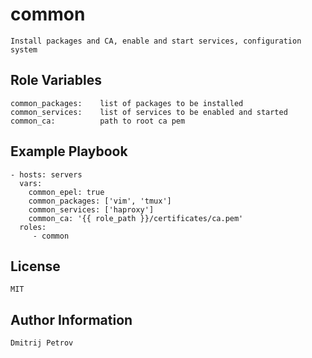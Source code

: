 common
=========

    Install packages and CA, enable and start services, configuration system

Role Variables
--------------

    common_packages:    list of packages to be installed
    common_services:    list of services to be enabled and started
    common_ca:          path to root ca pem

Example Playbook
----------------

    - hosts: servers
      vars:
        common_epel: true
        common_packages: ['vim', 'tmux']
        common_services: ['haproxy']
        common_ca: '{{ role_path }}/certificates/ca.pem'
      roles:
         - common

License
-------

    MIT

Author Information
------------------

    Dmitrij Petrov
